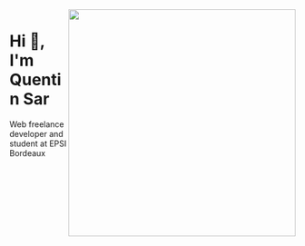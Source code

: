 <img src="https://blog.sarquentin.fr/img/home.png" width="400" align="right"/>
<h1 align="left">Hi 👋, I'm Quentin Sar</h1>
<p align="left">Web freelance developer and student at EPSI Bordeaux</p>
